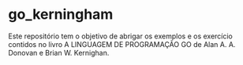 # go_kerningham

Este repositório tem o objetivo de abrigar os exemplos e os exercício contidos no livro A LINGUAGEM DE PROGRAMAÇÃO GO de Alan A. A. Donovan e Brian W. Kernighan.
